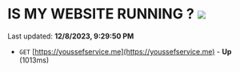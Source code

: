 # IS MY WEBSITE RUNNING ? [![](https://img.shields.io/static/v1?label=Sponsor&message=%E2%9D%A4&logo=GitHub&color=%23fe8e86)](https://github.com/sponsors/<username>)

Last updated: **12/8/2023, 9:29:50 PM**

- `GET` [https://youssefservice.me](https://youssefservice.me) - **Up** (1013ms)
